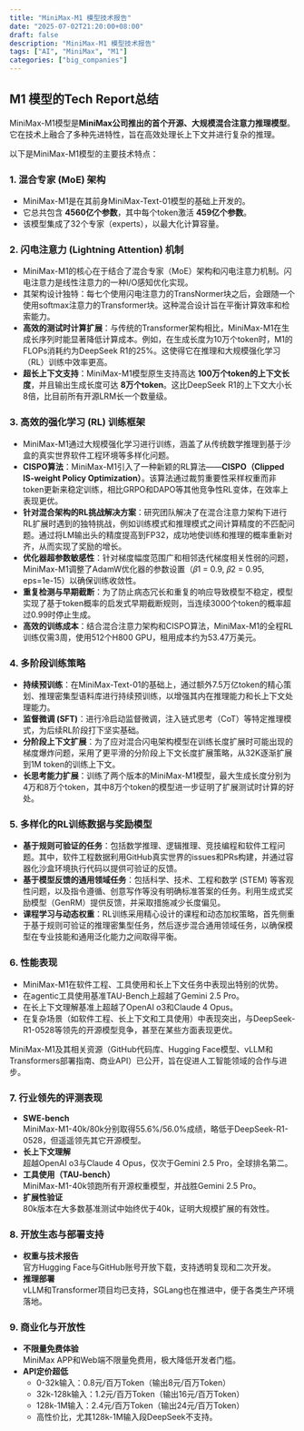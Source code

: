 ```yaml
---
title: "MiniMax-M1 模型技术报告"
date: "2025-07-02T21:20:00+08:00"
draft: false
description: "MiniMax-M1 模型技术报告"
tags: ["AI", "MiniMax", "M1"]
categories: ["big_companies"]  
---
```


## M1 模型的Tech Report总结

MiniMax-M1模型是**MiniMax公司推出的首个开源、大规模混合注意力推理模型**。它在技术上融合了多种先进特性，旨在高效处理长上下文并进行复杂的推理。

以下是MiniMax-M1模型的主要技术特点：

### 1. 混合专家 (MoE) 架构

- MiniMax-M1是在其前身MiniMax-Text-01模型的基础上开发的。
- 它总共包含 **4560亿个参数**，其中每个token激活 **459亿个参数**。
- 该模型集成了32个专家（experts），以最大化计算容量。

### 2. 闪电注意力 (Lightning Attention) 机制

- MiniMax-M1的核心在于结合了混合专家（MoE）架构和闪电注意力机制。闪电注意力是线性注意力的一种I/O感知优化实现。
- 其架构设计独特：每七个使用闪电注意力的TransNormer块之后，会跟随一个使用softmax注意力的Transformer块。这种混合设计旨在平衡计算效率和检索能力。
- **高效的测试时计算扩展**：与传统的Transformer架构相比，MiniMax-M1在生成长序列时能显著降低计算成本。例如，在生成长度为10万个token时，M1的FLOPs消耗约为DeepSeek R1的25%。这使得它在推理和大规模强化学习（RL）训练中效率更高。
- **超长上下文支持**：MiniMax-M1模型原生支持高达 **100万个token的上下文长度**，并且输出生成长度可达 **8万个token**。这比DeepSeek R1的上下文大小长8倍，比目前所有开源LRM长一个数量级。

### 3. 高效的强化学习 (RL) 训练框架

- MiniMax-M1通过大规模强化学习进行训练，涵盖了从传统数学推理到基于沙盒的真实世界软件工程环境等多样化问题。
- **CISPO算法**：MiniMax-M1引入了一种新颖的RL算法——**CISPO（Clipped IS-weight Policy Optimization）**。该算法通过裁剪重要性采样权重而非token更新来稳定训练，相比GRPO和DAPO等其他竞争性RL变体，在效率上表现更优。
- **针对混合架构的RL挑战解决方案**：研究团队解决了在混合注意力架构下进行RL扩展时遇到的独特挑战，例如训练模式和推理模式之间计算精度的不匹配问题。通过将LM输出头的精度提高到FP32，成功地使训练和推理的概率重新对齐，从而实现了奖励的增长。
- **优化器超参数敏感性**：针对梯度幅度范围广和相邻迭代梯度相关性弱的问题，MiniMax-M1调整了AdamW优化器的参数设置（𝛽1 = 0.9, 𝛽2 = 0.95, eps=1e-15）以确保训练收敛性。
- **重复检测与早期截断**：为了防止病态冗长和重复的响应导致模型不稳定，模型实现了基于token概率的启发式早期截断规则，当连续3000个token的概率超过0.99时停止生成。
- **高效的训练成本**：结合混合注意力架构和CISPO算法，MiniMax-M1的全程RL训练仅需3周，使用512个H800 GPU，租用成本约为53.47万美元。

### 4. 多阶段训练策略

- **持续预训练**：在MiniMax-Text-01的基础上，通过额外7.5万亿token的精心策划、推理密集型语料库进行持续预训练，以增强其内在推理能力和长上下文处理能力。
- **监督微调 (SFT)**：进行冷启动监督微调，注入链式思考（CoT）等特定推理模式，为后续RL阶段打下坚实基础。
- **分阶段上下文扩展**：为了应对混合闪电架构模型在训练长度扩展时可能出现的梯度爆炸问题，采用了更平滑的分阶段上下文长度扩展策略，从32K逐渐扩展到1M token的训练上下文。
- **长思考能力扩展**：训练了两个版本的MiniMax-M1模型，最大生成长度分别为4万和8万个token，其中8万个token的模型进一步证明了扩展测试时计算的好处。

### 5. 多样化的RL训练数据与奖励模型

- **基于规则可验证的任务**：包括数学推理、逻辑推理、竞技编程和软件工程问题。其中，软件工程数据利用GitHub真实世界的issues和PRs构建，并通过容器化沙盒环境执行代码以提供可验证的反馈。
- **基于模型反馈的通用领域任务**：包括科学、技术、工程和数学 (STEM) 等客观性问题，以及指令遵循、创意写作等没有明确标准答案的任务。利用生成式奖励模型（GenRM）提供反馈，并采取措施减少长度偏见。
- **课程学习与动态权重**：RL训练采用精心设计的课程和动态加权策略，首先侧重于基于规则可验证的推理密集型任务，然后逐步混合通用领域任务，以确保模型在专业技能和通用泛化能力之间取得平衡。

### 6. 性能表现

- MiniMax-M1在软件工程、工具使用和长上下文任务中表现出特别的优势。
- 在agentic工具使用基准TAU-Bench上超越了Gemini 2.5 Pro。
- 在长上下文理解基准上超越了OpenAI o3和Claude 4 Opus。
- 在复杂场景（如软件工程、长上下文和工具使用）中表现突出，与DeepSeek-R1-0528等领先的开源模型竞争，甚至在某些方面表现更优。

MiniMax-M1及其相关资源（GitHub代码库、Hugging Face模型、vLLM和Transformers部署指南、商业API）已公开，旨在促进人工智能领域的合作与进步。

### 7. 行业领先的评测表现

- **SWE-bench**  
  MiniMax-M1-40k/80k分别取得55.6%/56.0%成绩，略低于DeepSeek-R1-0528，但遥遥领先其它开源模型。
- **长上下文理解**  
  超越OpenAI o3与Claude 4 Opus，仅次于Gemini 2.5 Pro，全球排名第二。
- **工具使用（TAU-bench）**  
  MiniMax-M1-40k领跑所有开源权重模型，并战胜Gemini 2.5 Pro。
- **扩展性验证**  
  80k版本在大多数基准测试中始终优于40k，证明大规模扩展的有效性。

### 8. 开放生态与部署支持

- **权重与技术报告**  
  官方Hugging Face与GitHub账号开放下载，支持透明复现和二次开发。
- **推理部署**  
  vLLM和Transformer项目均已支持，SGLang也在推进中，便于各类生产环境落地。

### 9. 商业化与开放性

- **不限量免费体验**  
  MiniMax APP和Web端不限量免费用，极大降低开发者门槛。
- **API定价超低**  
  - 0-32k输入：0.8元/百万Token（输出8元/百万Token）
  - 32k-128k输入：1.2元/百万Token（输出16元/百万Token）
  - 128k-1M输入：2.4元/百万Token（输出24元/百万Token）
  - 高性价比，尤其128k-1M输入段DeepSeek不支持。
